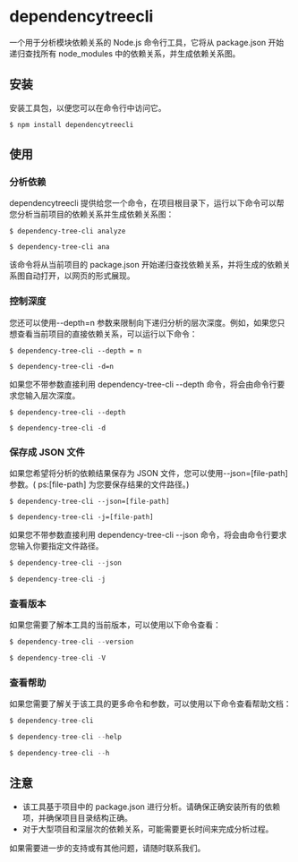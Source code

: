 <!-- ---
sidebar: auto
--- -->

# dependencytreecli

一个用于分析模块依赖关系的 Node.js 命令行工具，它将从 package.json 开始递归查找所有 node_modules 中的依赖关系，并生成依赖关系图。

## 安装

安装工具包，以便您可以在命令行中访问它。

```
$ npm install dependencytreecli
```

## 使用

### 分析依赖

dependencytreecli 提供给您一个命令，在项目根目录下，运行以下命令可以帮您分析当前项目的依赖关系并生成依赖关系图：

```
$ dependency-tree-cli analyze

$ dependency-tree-cli ana
```

该命令将从当前项目的 package.json 开始递归查找依赖关系，并将生成的依赖关系图自动打开，以网页的形式展现。

### 控制深度

您还可以使用--depth=n 参数来限制向下递归分析的层次深度。例如，如果您只想查看当前项目的直接依赖关系，可以运行以下命令：

```
$ dependency-tree-cli --depth = n

$ dependency-tree-cli -d=n
```

如果您不带参数直接利用 dependency-tree-cli --depth 命令，将会由命令行要求您输入层次深度。

```
$ dependency-tree-cli --depth

$ dependency-tree-cli -d
```

### 保存成 JSON 文件

如果您希望将分析的依赖结果保存为 JSON 文件，您可以使用--json=[file-path]参数。( ps:[file-path] 为您要保存结果的文件路径。)

```
$ dependency-tree-cli --json=[file-path]

$ dependency-tree-cli -j=[file-path]
```

如果您不带参数直接利用 dependency-tree-cli --json 命令，将会由命令行要求您输入你要指定文件路径。

```js
$ dependency-tree-cli --json

$ dependency-tree-cli -j
```

### 查看版本

如果您需要了解本工具的当前版本，可以使用以下命令查看：

```js
$ dependency-tree-cli --version

$ dependency-tree-cli -V
```

### 查看帮助

如果您需要了解关于该工具的更多命令和参数，可以使用以下命令查看帮助文档：

```js
$ dependency-tree-cli

$ dependency-tree-cli --help

$ dependency-tree-cli --h
```

## 注意

- 该工具基于项目中的 package.json 进行分析。请确保正确安装所有的依赖项，并确保项目目录结构正确。
- 对于大型项目和深层次的依赖关系，可能需要更长时间来完成分析过程。

如果需要进一步的支持或有其他问题，请随时联系我们。
